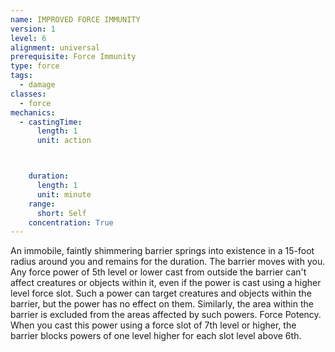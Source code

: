 ```yaml
---
name: IMPROVED FORCE IMMUNITY
version: 1
level: 6
alignment: universal
prerequisite: Force Immunity
type: force
tags:
  - damage
classes:
  - force
mechanics:
  - castingTime:
      length: 1
      unit: action



    duration:
      length: 1
      unit: minute
    range:
      short: Self
    concentration: True
---
```

An immobile, faintly shimmering barrier springs into
existence in a 15-foot radius around you and remains
for the duration. The barrier moves with you.
Any force power of 5th level or lower cast from
outside the barrier can't affect creatures or objects
within it, even if the power is cast using a higher level
force slot. Such a power can target creatures and
objects within the barrier, but the power has no effect
on them. Similarly, the area within the barrier is
excluded from the areas affected by such powers.
Force Potency. When you cast this power using a
force slot of 7th level or higher, the barrier blocks
powers of one level higher for each slot level above
6th.

    